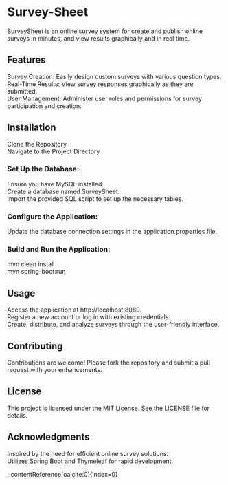 Survey-Sheet
====================

SurveySheet is an online survey system for create and publish online surveys in minutes, and view results graphically and in real time.   

## Features
Survey Creation: Easily design custom surveys with various question types.  
Real-Time Results: View survey responses graphically as they are submitted.  
User Management: Administer user roles and permissions for survey participation and creation.  

## Installation
Clone the Repository  
Navigate to the Project Directory  
### Set Up the Database:
Ensure you have MySQL installed.  
Create a database named SurveySheet.  
Import the provided SQL script to set up the necessary tables.  
### Configure the Application:
Update the database connection settings in the application.properties file.  
### Build and Run the Application:
mvn clean install   
mvn spring-boot:run  

## Usage
Access the application at http://localhost:8080.  
Register a new account or log in with existing credentials.  
Create, distribute, and analyze surveys through the user-friendly interface.  

## Contributing
Contributions are welcome! Please fork the repository and submit a pull request with your enhancements.  

## License
This project is licensed under the MIT License. See the LICENSE file for details.

## Acknowledgments
Inspired by the need for efficient online survey solutions.  
Utilizes Spring Boot and Thymeleaf for rapid development.  

::contentReference[oaicite:0]{index=0}
